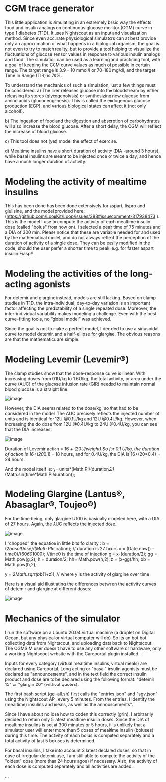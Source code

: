 CGM trace generator 
===================
This little application is simulating in an extremely basic way the effects food and insulin analogs on continuous glucose monitor (CGM) curve in type 1 diabetes (T1D). It uses Nightscout as an input and visualization method.
Since even accurate physiological simulators can at best provide only an approximation of what happens in a biological organism, the goal is not even to try to match reality, but to provide a tool helping to visualize the fluctuations of glucose sensor values in response to various insulin analogs and food. 
The simulation can be used as a learning and practicing tool, with a goal of keeping the CGM curve values as much of possible in certain range. The target range is 3.9 – 10 mmol/l or 70-180 mg/dl, and the target Time In Range (TIR) is 70%.

To understand the mechanics of such a simulation, just a few things must be considered.
a)	The liver releases glucose into the bloodstream by either releasing its stores (glycogenolysis) or synthesizing new glucose from amino acids (gluconeogenesis). This is called the endogenous glucose production (EGP), and various biological states can affect it (not only alcohol!).

b)	The ingestion of food and the digestion and absorption of carbohydrates will also increase the blood glucose. After a short delay, the CGM will reflect the increase of blood glucose.

c)	This tool does not (yet) model the effect of exercise.

d)	Mealtime insulins have a short duration of activity (DIA -around 3 hours), while basal insulins are meant to be injected once or twice a day, and hence have a much longer duration of activity. 

Modeling the activity of mealtime insulins
=========================================
This has been done has been done extensively for aspart, lispro and glulisine, and the model provided here: (https://github.com/LoopKit/Loop/issues/388#issuecomment-317938473 ). This is the model I use to compute the activity of each mealtime insulin dose (called "bolus" from now on). I selected a peak time of 75 minutes and a DIA of 300 min. Please notice that these are variable needed for and used by the mathematical model, and do not always reflect the perception of the duration of activity of a single dose. They can be easily modified in the code, should the user prefer a shorter time to peak, e.g. for faster aspart insulin Fiasp®.


Modeling the activities of the long-acting agonists
===================================================
For detemir and glargine instead, models are still lacking. Based on clamp studies in T1D, the intra-individual, day-to-day variation is an important factor affecting the predictability of a single repeated dose. Moreover, the inter-individual variability makes modeling a challenge. Even with the best curve-fitting tools, no “global model” was achieved.

Since the goal is not to make a perfect model, I decided to use a sinusoidal curve to model detemir, and a half-ellipse for glargine. The obvious reasons are that the mathematics are simple. 

Modeling Levemir (Levemir®)
============================
The clamp studies show that the dose-response curve is linear. With increasing doses from 0.1U/kg to 1.6U/kg, the total activity, or area under the curve (AUC) of the glucose infusion rate (GIR) needed to maintain normal blood glucose is a straight line.
 
![image](https://user-images.githubusercontent.com/18611419/109794079-26fe5f80-7c1e-11eb-916c-3944d259f2a3.png)
 
However, the DIA seems related to the dose/kg, so that had to be considered in the model. The AUC precisely reflects the injected number of units and is identical for 12U @0.1U/kg and 12U @0.4U/kg.
However, when increasing the do dose from 12U @0.4U/kg to 24U @0.4U/kg, you can see that the DIA increases:

![image](https://user-images.githubusercontent.com/18611419/109794111-3382b800-7c1e-11eb-92b6-b04351691c5f.png)


Duration of Levemir action = 16 + (20*U/weight)
So for 0.1 U/kg, the duration of action is 16+(20*0.1) = 18 hours, and for 0.4U/kg, the DIA is 16+(20*0.4) = 24 hours.

And the model itself is:
y= units*(Math.PI/(duration*2))*(Math.sin(time*Math.PI/duration));

Modeling Glargine (Lantus®, Abasaglar®, Toujeo®)
================================================
For the time being, only glargine U100 is basically modeled here, with a DIA of 27 hours. Again, the AUC reflects the injected dose.

![image](https://user-images.githubusercontent.com/18611419/109794202-4c8b6900-7c1e-11eb-9c47-69054578e68f.png)

I “chopped” the equation in little bits fo clarity :
b = (2*basalDose)/(Math.PI*duration);  // duration is 27 hours
x = (Date.now() - time0)/(60*60*1000); //time0 is the time of injection
g = x-(duration/2);
gg = Math.pow(g,2);
h = duration/2;
hh= Math.pow(h,2);
z = (x-gg)/hh;
bb = Math.pow(b,2);

y = 2*Math.sqrt(bb*(1+z)); // where y is the activity of glargine over time


Here is a visual aid illustrating the differences between the activity curves of detemir and glargine at different doses:
 
![image](https://user-images.githubusercontent.com/18611419/109794249-5745fe00-7c1e-11eb-9d94-839c4a34d706.png)


Mechanics of the simulator
==========================
I run the software on a Ubuntu 20.04 virtual machine (a droplet on Digital Ocean, but any physical or virtual computer will do). So its an bot bot collecting data from Nightscout, and uploading data back to Nightscout. The CGMSIM user doesn't have to use any other software or hardware, only a working Nightscout website with the Careportal plugin installed.

Inputs for every category (virtual mealtime insulins, virtual meals) are declared using Careportal. Long acting or "basal" insulin agonists must be declared as "announcements", and in the text field the correct insulin product and dose are to be declared using the following format: "detemir 15" or "glargin 26" (without quotes).

The first bash script (get-all.sh) first calls the "entries.json" and "sgv.json" using the Nightscout API, every 5 minutes. From the entries, I identify the (mealtime) insulins and meals, as well as the announcements". 

Since I have about no idea how to coden this correctly (grin), I arbitrarily decided to retain only 5 latest mealtime insulin doses. Since the DIA of mealtime insulins is set at 300 minutes or 5 hours, it is unlikely that a simulator user will enter more than 5 doses of mealtime insulin (boluses) during this time. The activity of each bolus is computed separately and a total activity of last 5 boluses is determined.

For basal insulins, I take into account 3 latest declared doses, so that in case of irregular detemir use, I am still able to compute the activity of the "oldest" dose (more than 24 hours agoa) if necessary. Also, the activity of each dose is computed separately and all activities are added.

...

